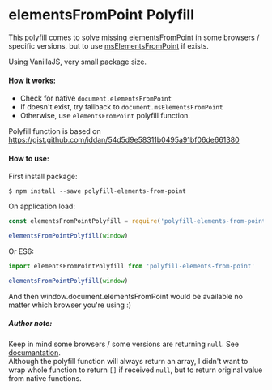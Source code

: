 # elementsFromPoint Polyfill

This polyfill comes to solve missing [elementsFromPoint](https://developer.mozilla.org/en-US/docs/Web/API/DocumentOrShadowRoot/elementsFromPoint) in some browsers / specific versions, but to use [msElementsFromPoint](https://docs.microsoft.com/en-us/previous-versions/hh772121(v%3Dvs.85)) if exists.

Using VanillaJS, very small package size.

#### How it works:
* Check for native `document.elementsFromPoint`
* If doesn't exist, try fallback to `document.msElementsFromPoint`
* Otherwise, use `elementsFromPoint` polyfill function.

Polyfill function is based on https://gist.github.com/iddan/54d5d9e58311b0495a91bf06de661380

#### How to use:

First install package:

`$ npm install --save polyfill-elements-from-point`

On application load:
```javascript
const elementsFromPointPolyfill = require('polyfill-elements-from-point')

elementsFromPointPolyfill(window)
```

Or ES6:
```javascript
import elementsFromPointPolyfill from 'polyfill-elements-from-point'

elementsFromPointPolyfill(window)
```
And then window.document.elementsFromPoint would be available no matter which browser you're using :)

##### Author note:   

Keep in mind some browsers / some versions are returning `null`. See [documantation](https://developer.mozilla.org/en-US/docs/Web/API/DocumentOrShadowRoot/elementsFromPoint).  
Although the polyfill function will always return an array, I didn't want to wrap whole function to return `[]` if received `null`, but to return original value from native functions.  

